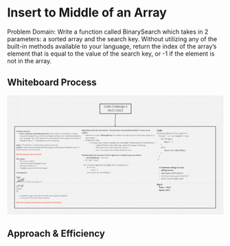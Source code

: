 # Insert to Middle of an Array
<!-- Description of the challenge -->
Problem Domain:
Write a function called BinarySearch which takes in 2 parameters: a sorted array and the search key. Without utilizing any of the built-in methods available to your language, return the index of the array’s element that is equal to the value of the search key, or -1 if the element is not in the array.

## Whiteboard Process
<!-- Embedded whiteboard image -->
![whiteboard](./binary-search.png)

## Approach & Efficiency
<!-- What approach did you take? Discuss Why. What is the Big O space/time for this approach? -->
